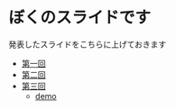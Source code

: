 # ぼくのスライドです

発表したスライドをこちらに上げておきます

- [第一回](http://asatake.github.io/slides/pmobLT01/)
- [第二回](http://asatake.github.io/slides/pmobLT02/)
- [第三回](http://asatake.github.io/slides/pmobLT03/slide/index.html)
  - [demo](http://asatake.github.io/slides/pmobLT03/prog/index.html)
